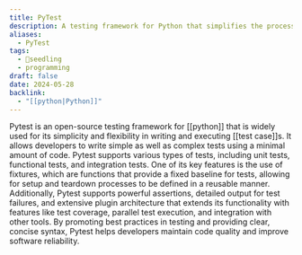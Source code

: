 ```yaml
---
title: PyTest
description: A testing framework for Python that simplifies the process of writing and running test cases, promoting the use of fixtures and plugins for enhanced functionality.
aliases:
  - PyTest
tags:
  - 🌱seedling
  - programming
draft: false
date: 2024-05-28
backlink:
  - "[[python|Python]]"
---
```


Pytest is an open-source testing framework for [[python]] that is widely used for its simplicity and flexibility in writing and executing [[test case]]s. It allows developers to write simple as well as complex tests using a minimal amount of code. Pytest supports various types of tests, including unit tests, functional tests, and integration tests. One of its key features is the use of fixtures, which are functions that provide a fixed baseline for tests, allowing for setup and teardown processes to be defined in a reusable manner. Additionally, Pytest supports powerful assertions, detailed output for test failures, and extensive plugin architecture that extends its functionality with features like test coverage, parallel test execution, and integration with other tools. By promoting best practices in testing and providing clear, concise syntax, Pytest helps developers maintain code quality and improve software reliability.